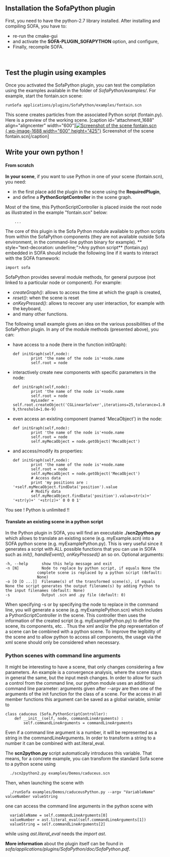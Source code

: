 Installation the SofaPython plugin
----------------------------------

First, you need to have the python-2.7 library installed. After
installing and compiling SOFA, you have to:

-   re-run the cmake-gui
-   and activate the **SOFA-PLUGIN\_SOFAPYTHON** option, and configure,
-   Finally, recompile SOFA.

 

Test the plugin using examples
------------------------------

Once you activated the SofaPython plugin, you can test the compilation
using the examples available in the folder of *SofaPython/examples/*.
For example, start the fontain.scn scene:

    runSofa applications/plugins/SofaPython/examples/fontain.scn

This scene creates particles from the associated Python script
(fontain.py). Here is a preview of the working scene. \[caption
id="attachment\_1688" align="aligncenter" width="600"\][![Screenshot of
the scene
fontain.scn](https://www.sofa-framework.org/wp-content/uploads/2014/11/Screenshot-from-2015-01-20-183338.png){.wp-image-1688
width="600"
height="425"}](https://www.sofa-framework.org/wp-content/uploads/2014/11/Screenshot-from-2015-01-20-183338.png)
Screenshot of the scene fontain.scn\[/caption\]  

Write your own python !
-----------------------

#### From scratch

**In your scene**, if
you want to use Python in one of your scene (fontain.scn), you need:

-   in the first place add the plugin in the scene using the
    **RequiredPlugin**,
-   and define a **PythonScriptController** in the scene graph.

Most of the time, this PythonScriptController is placed inside the root
node as illustrated in the example "fontain.scn" below:


        ...

The core of this plugin is the Sofa Python module available to python
scripts from within the SofaPython components (they are not available
outside Sofa environment, in the command-line python binary for
example). ** style="text-decoration: underline;">Any python
script** (fontain.py) embedded in SOFA should include the
following line if it wants to interact with the SOFA framework:

    import sofa

SofaPython provides several module methods, for general purpose (not
linked to a particular node or component). For example:

-   *createGraph()*: allows to access the time at which the graph is
    created,
-   *reset()*: when the scene is reset
-   *onKeyPressed()*: allows to recover any user interaction, for
    example with the keyboard,
-   and many other functions.

The following small example gives an idea on the various possibilities
of the SofaPython plugin. In any of the module methods (presented
above), you can:

-   have access to a node (here in the function initGraph):

        def initGraph(self,node):
                print 'the name of the node is'+node.name
                self.root = node

-   interactively create new components with specific parameters in the
    node:

        def initGraph(self,node):
                print 'the name of the node is'+node.name
                self.root = node
                myLoader = self.root.createObject('CGLinearSolver',iterations=25,tolerance=1.0e-9,threshold=1.0e-9)

-   even access an existing component (named 'MecaObject') in the node:

        def initGraph(self,node):
                print 'the name of the node is'+node.name
                self.root = node
                self.myMecaObject = node.getObject('MecaObject')

-   and access/modify its properties:

        def initGraph(self,node):
                print 'the name of the node is'+node.name
                self.root = node
                self.myMecaObject = node.getObject('MecaObject')
                # Access data
                print 'my positions are : '+self.myMecaObject.findData('position').value
                # Modify data
                self.myMecaObject.findData('position').value=str(x)+' '+str(y)+' '+str(z)+' 0 0 0 1'

You see ! Python is unlimited !!  

#### Translate an existing scene in a python script

In the Python plugin in SOFA, you will find an executable
**./scn2python.py** which allows to translate an existing scene
(e.g. myExample.scn) into a SOFA python scene (e.g. myExamplePython.py). This is very useful
since it generates a script with ALL possible functions that you can use
in SOFA such as *init()*, *handleEvent()*, *onKeyPressed()* an so on.
Optional arguments:

    -h, --help      show this help message and exit
    -n [N]          Node to replace by python script, if equals None the
                  complete scene is replaced by a python script (default:
                  None)
    -o [O [O ...]]  Filename(s) of the transformed scene(s), if equals None the script generates the output filename(s) by adding Python to the input filenames (default: None)
    -s              Output .scn and .py file (default: 0)

When specifying -s or by specifying the node to replace in the command line, you will generate a scene (e.g. myExamplePython.scn) which
includes a PythonScriptController in the scene. This controller then
uses the information of the created script (e.g. myExamplePython.py) to
define the scene, its components, etc. .
Thus the xml and/or the php representation of a scene can be combined with a python scene. To improve the legibility of the scene and to allow python to access all components, the usage via the xml scene should only be considered when necessary.


### Python scenes with command line arguments

It might be interesting to have a scene, that only changes considering a few parameters. An example is a convergence analysis, where the scene stays in general the same, but the input mesh changes. In order to allow for such a control from the command line, our python module uses an additional command line parameter: arguments given after --argv are then one of the arguments of the init function for the class of a scene. For the access in all member functions this argument can be saved as a global variable, similar to

    class caduceus (Sofa.PythonScriptController):
        def __init__(self, node, commandLineArguments) : 
            self.commandLineArguments = commandLineArguments

Even if a command line argument is a number, it will be represented as a string in the commandLineArguments. In order to transform a string to a number it can be combined with ast.literal_eval.

The **scn2python.py** script automatically introduces this variable. That means, for a concrete example, you can transform the standard Sofa scene to a python scene using 

      ./scn2python2.py examples/Demos/caduceus.scn

Then, when launching the scene with 

      ./runSofa examples/Demos/caduceusPython.py --argv "VariableName" valueNumber valueString

one can access the command line arguments in the python scene with

      variableName = self.commandLineArguments[0]
      valueNumber = ast.literal_eval(self.commandLineArguments[1])
      valueString = self.commandLineArguments[2]

while using *ast.literal_eval* needs the *import ast*.


**More information** about the
plugin itself can be found in
*sofa/applications/plugins/SofaPython/doc/SofaPython.pdf*.
